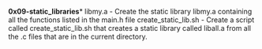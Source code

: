 ******0x09-static_libraries*******
libmy.a - Create the static library libmy.a containing all the functions listed in the main.h file
create_static_lib.sh - Create a script called create_static_lib.sh that creates a static library called liball.a from all the .c files that are in the current directory.
